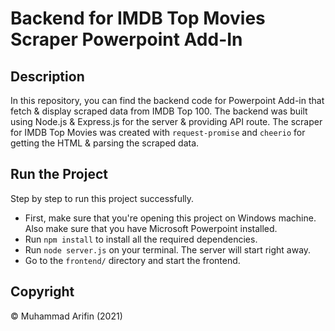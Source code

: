 # Backend for IMDB Top Movies Scraper Powerpoint Add-In

## Description

In this repository, you can find the backend code for Powerpoint Add-in that fetch & display scraped data from IMDB Top 100. The backend was built using Node.js & Express.js for the server & providing API route. The scraper for IMDB Top Movies was created with `request-promise` and `cheerio` for getting the HTML & parsing the scraped data.

## Run the Project

Step by step to run this project successfully.

- First, make sure that you're opening this project on Windows machine. Also make sure that you have Microsoft Powerpoint installed.
- Run `npm install` to install all the required dependencies.
- Run `node server.js` on your terminal. The server will start right away.
- Go to the `frontend/` directory and start the frontend.

## Copyright

&copy; Muhammad Arifin (2021)
